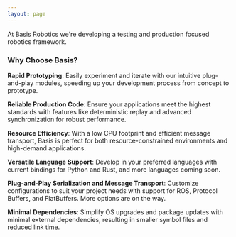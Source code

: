 ```yaml
---
layout: page
---
```


At Basis Robotics we're developing a testing and production focused robotics framework.

### Why Choose Basis?

**Rapid Prototyping**: Easily experiment and iterate with our intuitive plug-and-play modules, speeding up your development process from concept to prototype.

**Reliable Production Code**: Ensure your applications meet the highest standards with features like deterministic replay and advanced synchronization for robust performance.

**Resource Efficiency**: With a low CPU footprint and efficient message transport, Basis is perfect for both resource-constrained environments and high-demand applications.

**Versatile Language Support**: Develop in your preferred languages with current bindings for Python and Rust, and more languages coming soon.

**Plug-and-Play Serialization and Message Transport**: Customize configurations to suit your project needs with support for ROS, Protocol Buffers, and FlatBuffers. More options are on the way.

**Minimal Dependencies**: Simplify OS upgrades and package updates with minimal external dependencies, resulting in smaller symbol files and reduced link time.
